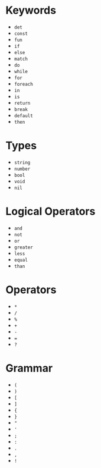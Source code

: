 # Keywords
- `det`
- `const`
- `fun`
- `if`
- `else`
- `match`
- `do`
- `while`
- `for`
- `foreach`
- `in`
- `is`
- `return`
- `break`
- `default`
- `then`

# Types
- `string`
- `number`
- `bool`
- `void`
- `nil`

# Logical Operators
- `and`
- `not`
- `or`
- `greater`
- `less`
- `equal`
- `than`

# Operators
- `*`
- `/`
- `%`
- `+`
- `-`
- `=`
- `?`

# Grammar
- `(`
- `)`
- `[`
- `]`
- `{`
- `}`
- `"`
- `'`
- `;`
- `:`
- `.`
- `,`
- `!`
